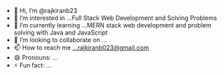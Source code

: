 - 👋 Hi, I’m @rajkiranb23
- 👀 I’m interested in ...Full Stack Web Development and Solving Problems 
- 🌱 I’m currently learning ...MERN stack web development and problem solving with Java and JavaScript
- 💞️ I’m looking to collaborate on ...
- 📫 How to reach me ...rajkiranb023@gmail.com
- 😄 Pronouns: ...
- ⚡ Fun fact: ...

<!---
rajkiranb23/rajkiranb23 is a ✨ special ✨ repository because its `README.md` (this file) appears on your GitHub profile.
You can click the Preview link to take a look at your changes.
--->
